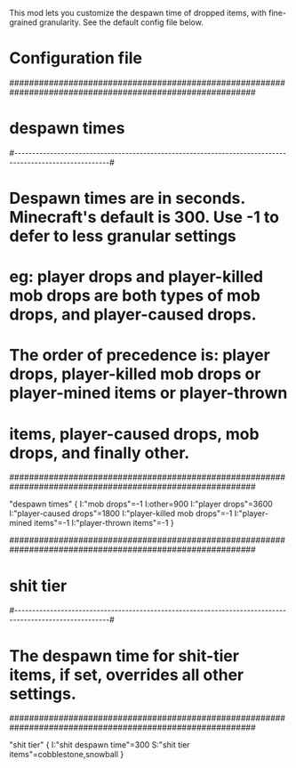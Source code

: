 This mod lets you customize the despawn time of dropped items, with fine-grained granularity.
See the default config file below.

# Configuration file

##########################################################################################################
# despawn times
#--------------------------------------------------------------------------------------------------------#
# Despawn times are in seconds.  Minecraft's default is 300.  Use -1 to defer to less granular settings
# eg: player drops and player-killed mob drops are both types of mob drops, and player-caused drops.
# The order of precedence is: player drops, player-killed mob drops or player-mined items or player-thrown
# items, player-caused drops, mob drops, and finally other.
##########################################################################################################

"despawn times" {
    I:"mob drops"=-1
    I:other=900
    I:"player drops"=3600
    I:"player-caused drops"=1800
    I:"player-killed mob drops"=-1
    I:"player-mined items"=-1
    I:"player-thrown items"=-1
}


##########################################################################################################
# shit tier
#--------------------------------------------------------------------------------------------------------#
# The despawn time for shit-tier items, if set, overrides all other settings.
##########################################################################################################

"shit tier" {
    I:"shit despawn time"=300
    S:"shit tier items"=cobblestone,snowball
}
